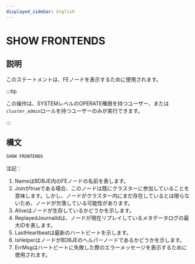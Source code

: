 ```yaml
---
displayed_sidebar: English
---
```


# SHOW FRONTENDS

## 説明

このステートメントは、FEノードを表示するために使用されます。

:::tip

この操作は、SYSTEMレベルのOPERATE権限を持つユーザー、または`cluster_admin`ロールを持つユーザーのみが実行できます。

:::

## 構文

```sql
SHOW FRONTENDS
```

注記：

1. NameはBDBJE内のFEノードの名前を表します。
2. Joinがtrueである場合、このノードは既にクラスターに参加していることを意味します。しかし、ノードがクラスター内にまだ存在しているとは限らないため、ノードが欠落している可能性があります。
3. Aliveはノードが生存しているかどうかを示します。
4. ReplayedJournalIdは、ノードが現在リプレイしているメタデータログの最大IDを表します。
5. LastHeartbeatは最新のハートビートを示します。
6. IsHelperはノードがBDBJEのヘルパーノードであるかどうかを示します。
7. ErrMsgはハートビートに失敗した際のエラーメッセージを表示するために使用されます。

